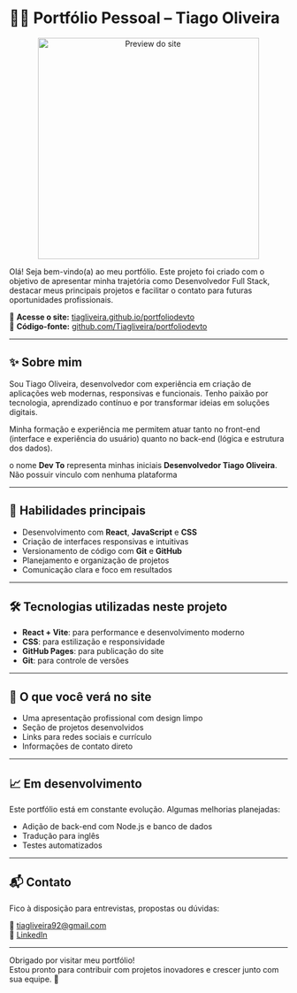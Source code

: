 # 👨‍💻 Portfólio Pessoal – Tiago Oliveira

<p align="center">
  <img src="src/assets/preview.PNG" alt="Preview do site" width="400"/>
</p>


Olá! Seja bem-vindo(a) ao meu portfólio. Este projeto foi criado com o objetivo de apresentar minha trajetória como Desenvolvedor Full Stack, destacar meus principais projetos e facilitar o contato para futuras oportunidades profissionais.

🔗 **Acesse o site:** [tiagliveira.github.io/portfoliodevto](https://tiagliveira.github.io/portfoliodevto/)  
📁 **Código-fonte:** [github.com/Tiagliveira/portfoliodevto](https://github.com/Tiagliveira/portfoliodevto)

---

## ✨ Sobre mim

Sou Tiago Oliveira, desenvolvedor com experiência em criação de aplicações web modernas, responsivas e funcionais. Tenho paixão por tecnologia, aprendizado contínuo e por transformar ideias em soluções digitais.

Minha formação e experiência me permitem atuar tanto no front-end (interface e experiência do usuário) quanto no back-end (lógica e estrutura dos dados).

o nome **Dev To** representa minhas iniciais **Desenvolvedor Tiago Oliveira**.
Não possuir vinculo com nenhuma plataforma

---

## 🧠 Habilidades principais

- Desenvolvimento com **React**, **JavaScript** e **CSS**
- Criação de interfaces responsivas e intuitivas
- Versionamento de código com **Git** e **GitHub**
- Planejamento e organização de projetos
- Comunicação clara e foco em resultados

---

## 🛠️ Tecnologias utilizadas neste projeto

- **React + Vite**: para performance e desenvolvimento moderno
- **CSS**: para estilização e responsividade
- **GitHub Pages**: para publicação do site
- **Git**: para controle de versões

---

## 📱 O que você verá no site

- Uma apresentação profissional com design limpo
- Seção de projetos desenvolvidos
- Links para redes sociais e currículo
- Informações de contato direto

---

## 📈 Em desenvolvimento

Este portfólio está em constante evolução. Algumas melhorias planejadas:

- Adição de back-end com Node.js e banco de dados
- Tradução para inglês
- Testes automatizados

---

## 📬 Contato

Fico à disposição para entrevistas, propostas ou dúvidas:

📧 tiagliveira92@gmail.com  
🔗 [LinkedIn](https://www.linkedin.com/in/tiagoliveira-)

---

Obrigado por visitar meu portfólio!  
Estou pronto para contribuir com projetos inovadores e crescer junto com sua equipe. 🚀
